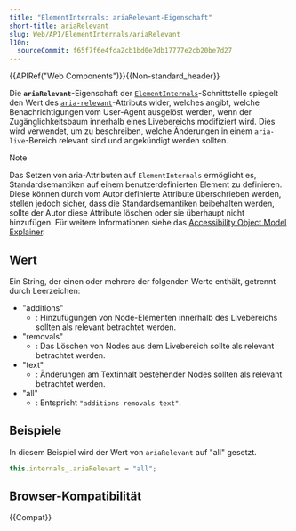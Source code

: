 ```yaml
---
title: "ElementInternals: ariaRelevant-Eigenschaft"
short-title: ariaRelevant
slug: Web/API/ElementInternals/ariaRelevant
l10n:
  sourceCommit: f65f7f6e4fda2cb1bd0e7db17777e2cb20be7d27
---
```


{{APIRef("Web Components")}}{{Non-standard_header}}

Die **`ariaRelevant`**-Eigenschaft der [`ElementInternals`](/de/docs/Web/API/ElementInternals)-Schnittstelle spiegelt den Wert des [`aria-relevant`](/de/docs/Web/Accessibility/ARIA/Reference/Attributes/aria-relevant)-Attributs wider, welches angibt, welche Benachrichtigungen vom User-Agent ausgelöst werden, wenn der Zugänglichkeitsbaum innerhalb eines Livebereichs modifiziert wird. Dies wird verwendet, um zu beschreiben, welche Änderungen in einem `aria-live`-Bereich relevant sind und angekündigt werden sollten.

> [!NOTE]
> Das Setzen von aria-Attributen auf `ElementInternals` ermöglicht es, Standardsemantiken auf einem benutzerdefinierten Element zu definieren. Diese können durch vom Autor definierte Attribute überschrieben werden, stellen jedoch sicher, dass die Standardsemantiken beibehalten werden, sollte der Autor diese Attribute löschen oder sie überhaupt nicht hinzufügen. Für weitere Informationen siehe das [Accessibility Object Model Explainer](https://wicg.github.io/aom/explainer.html#default-semantics-for-custom-elements-via-the-elementinternals-object).

## Wert

Ein String, der einen oder mehrere der folgenden Werte enthält, getrennt durch Leerzeichen:

- "additions"
  - : Hinzufügungen von Node-Elementen innerhalb des Livebereichs sollten als relevant betrachtet werden.
- "removals"
  - : Das Löschen von Nodes aus dem Livebereich sollte als relevant betrachtet werden.
- "text"
  - : Änderungen am Textinhalt bestehender Nodes sollten als relevant betrachtet werden.
- "all"
  - : Entspricht `"additions removals text"`.

## Beispiele

In diesem Beispiel wird der Wert von `ariaRelevant` auf "all" gesetzt.

```js
this.internals_.ariaRelevant = "all";
```

## Browser-Kompatibilität

{{Compat}}
